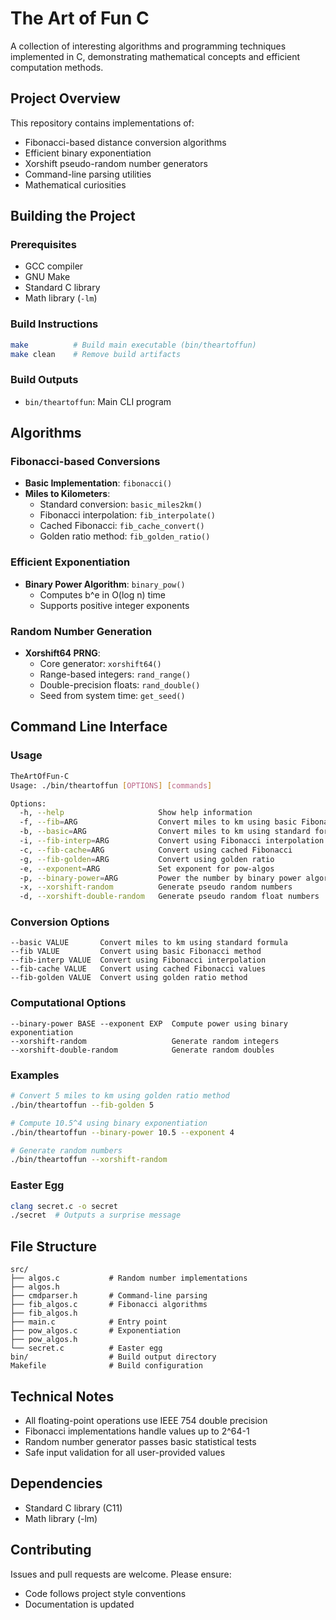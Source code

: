 # The Art of Fun C

A collection of interesting algorithms and programming techniques implemented in C, demonstrating mathematical concepts and efficient computation methods.

## Project Overview

This repository contains implementations of:
- Fibonacci-based distance conversion algorithms
- Efficient binary exponentiation
- Xorshift pseudo-random number generators
- Command-line parsing utilities
- Mathematical curiosities

## Building the Project

### Prerequisites
- GCC compiler
- GNU Make
- Standard C library
- Math library (`-lm`)

### Build Instructions
```bash
make          # Build main executable (bin/theartoffun)
make clean    # Remove build artifacts
```

### Build Outputs
- `bin/theartoffun`: Main CLI program

## Algorithms

### Fibonacci-based Conversions
- **Basic Implementation**: `fibonacci()`
- **Miles to Kilometers**:
  - Standard conversion: `basic_miles2km()`
  - Fibonacci interpolation: `fib_interpolate()`
  - Cached Fibonacci: `fib_cache_convert()`
  - Golden ratio method: `fib_golden_ratio()`

### Efficient Exponentiation
- **Binary Power Algorithm**: `binary_pow()`
  - Computes b^e in O(log n) time
  - Supports positive integer exponents

### Random Number Generation
- **Xorshift64 PRNG**:
  - Core generator: `xorshift64()`
  - Range-based integers: `rand_range()`
  - Double-precision floats: `rand_double()`
  - Seed from system time: `get_seed()`

## Command Line Interface

### Usage
```bash
TheArtOfFun-C
Usage: ./bin/theartoffun [OPTIONS] [commands]

Options:
  -h, --help                     Show help information
  -f, --fib=ARG                  Convert miles to km using basic Fibonacci
  -b, --basic=ARG                Convert miles to km using standard formula
  -i, --fib-interp=ARG           Convert using Fibonacci interpolation
  -c, --fib-cache=ARG            Convert using cached Fibonacci
  -g, --fib-golden=ARG           Convert using golden ratio
  -e, --exponent=ARG             Set exponent for pow-algos
  -p, --binary-power=ARG         Power the number by binary power algorithm
  -x, --xorshift-random          Generate pseudo random numbers
  -d, --xorshift-double-random   Generate pseudo random float numbers
```

### Conversion Options
```
--basic VALUE       Convert miles to km using standard formula
--fib VALUE         Convert using basic Fibonacci method
--fib-interp VALUE  Convert using Fibonacci interpolation
--fib-cache VALUE   Convert using cached Fibonacci values
--fib-golden VALUE  Convert using golden ratio method
```

### Computational Options
```
--binary-power BASE --exponent EXP  Compute power using binary exponentiation
--xorshift-random                   Generate random integers
--xorshift-double-random            Generate random doubles
```

### Examples
```bash
# Convert 5 miles to km using golden ratio method
./bin/theartoffun --fib-golden 5

# Compute 10.5^4 using binary exponentiation
./bin/theartoffun --binary-power 10.5 --exponent 4

# Generate random numbers
./bin/theartoffun --xorshift-random
```

### Easter Egg
```bash
clang secret.c -o secret
./secret  # Outputs a surprise message
```

## File Structure
```
src/
├── algos.c           # Random number implementations
├── algos.h
├── cmdparser.h       # Command-line parsing
├── fib_algos.c       # Fibonacci algorithms
├── fib_algos.h
├── main.c            # Entry point
├── pow_algos.c       # Exponentiation
├── pow_algos.h
└── secret.c          # Easter egg
bin/                  # Build output directory
Makefile              # Build configuration
```

## Technical Notes
- All floating-point operations use IEEE 754 double precision
- Fibonacci implementations handle values up to 2^64-1
- Random number generator passes basic statistical tests
- Safe input validation for all user-provided values

## Dependencies
- Standard C library (C11)
- Math library (-lm)

## Contributing
Issues and pull requests are welcome. Please ensure:
- Code follows project style conventions
- Documentation is updated

